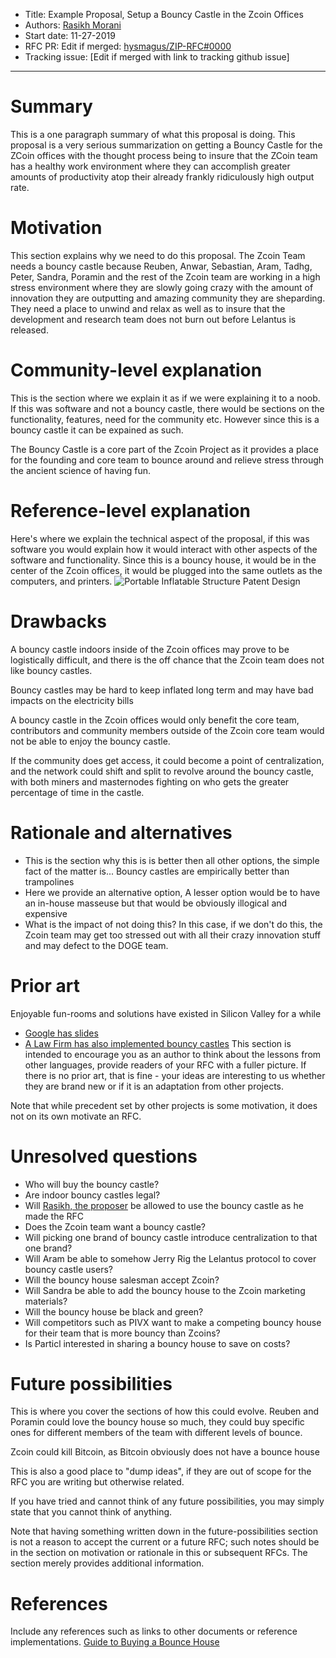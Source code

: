 
- Title: Example Proposal, Setup a Bouncy Castle in the Zcoin Offices
- Authors: [Rasikh Morani](rasikh@arcadia.agency)
- Start date: 11-27-2019
- RFC PR: Edit if merged: [hysmagus/ZIP-RFC#0000](https://github.com/HysMagus/ZIP-RFC/) 
- Tracking issue: [Edit if merged with link to tracking github issue]

---

# Summary
[summary]: #summary

This is a one paragraph summary of what this proposal is doing. This proposal is a very serious summarization on getting a Bouncy Castle for the ZCoin offices with the thought process being to insure that the ZCoin team has a healthy work environment where they can accomplish greater amounts of productivity atop their already frankly ridiculously high output rate. 
# Motivation
[motivation]: #motivation

This section explains why we need to do this proposal. The Zcoin Team needs a bouncy castle because Reuben, Anwar, Sebastian, Aram, Tadhg, Peter, Sandra, Poramin and the rest of the Zcoin team are working in a high stress environment where they are slowly going crazy with the amount of innovation they are outputting and amazing community they are sheparding. They need a place to unwind and relax as well as to insure that the development and research team does not burn out before Lelantus is released. 

# Community-level explanation
[community-level-explanation]: #community-level-explanation

This is the section where we explain it as if we were explaining it to a noob. If this was software and not a bouncy castle, there would be sections on the functionality, features, need for the community etc.
However since this is a bouncy castle it can be expained as such.

The Bouncy Castle is a core part of the Zcoin Project as it provides a place for the founding and core team to bounce around and relieve stress through the ancient science of having fun.  
# Reference-level explanation
[reference-level-explanation]: #reference-level-explanation

Here's where we explain the technical aspect of the proposal, if this was software you would explain how it would interact with other aspects of the software and functionality. Since this is a bouncy house, it would be in the center of the Zcoin offices, it would be plugged into the same outlets as the computers, and printers.
![Portable Inflatable Structure Patent Design](https://patentimages.storage.googleapis.com/93/ff/08/5e3d41d49321fe/US5462505-drawings-page-2.png)


# Drawbacks
[drawbacks]: #drawbacks

A bouncy castle indoors inside of the Zcoin offices may prove to be logistically difficult, and there is the off chance that the Zcoin team does not like bouncy castles. 

Bouncy castles may be hard to keep inflated long term and may have bad impacts on the electricity bills

A bouncy castle in the Zcoin offices would only benefit the core team, contributors and community members outside of the Zcoin core team would not be able to enjoy the bouncy castle. 

If the community does get access, it could become a point of centralization, and the network could shift and split to revolve around the bouncy castle, with both miners and masternodes fighting on who gets the greater percentage of time in the castle.

# Rationale and alternatives
[rationale-and-alternatives]: #rationale-and-alternatives

- This is the section why this is is better then all other options, the simple fact of the matter is... Bouncy castles are empirically better than trampolines
- Here we provide an alternative option, A lesser option would be to have an in-house masseuse but that would be obviously illogical and expensive 
- What is the impact of not doing this? In this case, if we don't do this, the Zcoin team may get too stressed out with all their crazy innovation stuff and may defect to the DOGE team.

# Prior art
[prior-art]: #prior-art

Enjoyable fun-rooms and solutions have existed in Silicon Valley for a while
- [Google has slides](https://www.businessinsider.com/googles-office-slides-2012-5)
- [A Law Firm has also implemented bouncy castles](http://newworker.co/mag/when-a-law-firm-wants-a-bouncy-castle-in-their-office-drawing-the-line-between-fun-and-practical-office-design/)
This section is intended to encourage you as an author to think about the lessons from other languages, provide readers of your RFC with a fuller picture. If there is no prior art, that is fine - your ideas are interesting to us whether they are brand new or if it is an adaptation from other projects.

Note that while precedent set by other projects is some motivation, it does not on its own motivate an RFC.

# Unresolved questions
[unresolved-questions]: #unresolved-questions

- Who will buy the bouncy castle?
- Are indoor bouncy castles legal?
- Will [Rasikh, the proposer](https://twitter.com/rasikhmorani) be allowed to use the bouncy castle as he made the RFC 
- Does the Zcoin team want a bouncy castle?
- Will picking one brand of bouncy castle introduce centralization to that one brand?
- Will Aram be able to somehow Jerry Rig the Lelantus protocol to cover bouncy castle users?
- Will the bouncy house salesman accept Zcoin?
- Will Sandra be able to add the bouncy house to the Zcoin marketing materials?
- Will the bouncy house be black and green?
- Will competitors such as PIVX want to make a competing bouncy house for their team that is more bouncy than Zcoins?
- Is Particl interested in sharing a bouncy house to save on costs?

# Future possibilities
[future-possibilities]: #future-possibilities

This is where you cover the sections of how this could evolve. Reuben and Poramin could love the bouncy house so much, they could buy specific ones for different members of the team with different levels of bounce.

Zcoin could kill Bitcoin, as Bitcoin obviously does not have a bounce house

This is also a good place to "dump ideas", if they are out of scope for the RFC you are writing but otherwise related.

If you have tried and cannot think of any future possibilities, you may simply state that you cannot think of anything.

Note that having something written down in the future-possibilities section is not a reason to accept the current or a future RFC; such notes should be in the section on motivation or rationale in this or subsequent RFCs. The section merely provides additional information.

# References
[references]: #references

Include any references such as links to other documents or reference implementations.
[Guide to Buying a Bounce House](https://www.bouncehousesnow.com/bounce-house-buyers-guide.html)

